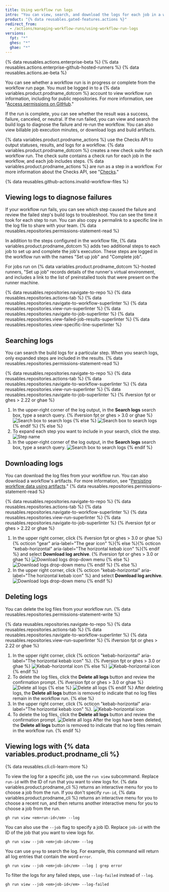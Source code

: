 ```yaml
---
title: Using workflow run logs
intro: "You can view, search, and download the logs for each job in a workflow run."
product: "{% data reusables.gated-features.actions %}"
redirect_from:
  - /actions/managing-workflow-runs/using-workflow-run-logs
versions:
  fpt: "*"
  ghes: "*"
  ghae: "*"
---
```


{% data reusables.actions.enterprise-beta %}
{% data reusables.actions.enterprise-github-hosted-runners %}
{% data reusables.actions.ae-beta %}

You can see whether a workflow run is in progress or complete from the workflow run page. You must be logged in to a {% data variables.product.prodname_dotcom %} account to view workflow run information, including for public repositories. For more information, see "[Access permissions on GitHub](/articles/access-permissions-on-github)."

If the run is complete, you can see whether the result was a success, failure, canceled, or neutral. If the run failed, you can view and search the build logs to diagnose the failure and re-run the workflow. You can also view billable job execution minutes, or download logs and build artifacts.

{% data variables.product.prodname_actions %} use the Checks API to output statuses, results, and logs for a workflow. {% data variables.product.prodname_dotcom %} creates a new check suite for each workflow run. The check suite contains a check run for each job in the workflow, and each job includes steps. {% data variables.product.prodname_actions %} are run as a step in a workflow. For more information about the Checks API, see "[Checks](/rest/reference/checks)."

{% data reusables.github-actions.invalid-workflow-files %}

## Viewing logs to diagnose failures

If your workflow run fails, you can see which step caused the failure and review the failed step's build logs to troubleshoot. You can see the time it took for each step to run. You can also copy a permalink to a specific line in the log file to share with your team. {% data reusables.repositories.permissions-statement-read %}

In addition to the steps configured in the workflow file, {% data variables.product.prodname_dotcom %} adds two additional steps to each job to set up and complete the job's execution. These steps are logged in the workflow run with the names "Set up job" and "Complete job".

For jobs run on {% data variables.product.prodname_dotcom %}-hosted runners, "Set up job" records details of the runner's virtual environment, and includes a link to the list of preinstalled tools that were present on the runner machine.

{% data reusables.repositories.navigate-to-repo %}
{% data reusables.repositories.actions-tab %}
{% data reusables.repositories.navigate-to-workflow-superlinter %}
{% data reusables.repositories.view-run-superlinter %}
{% data reusables.repositories.navigate-to-job-superlinter %}
{% data reusables.repositories.view-failed-job-results-superlinter %}
{% data reusables.repositories.view-specific-line-superlinter %}

## Searching logs

You can search the build logs for a particular step. When you search logs, only expanded steps are included in the results. {% data reusables.repositories.permissions-statement-read %}

{% data reusables.repositories.navigate-to-repo %}
{% data reusables.repositories.actions-tab %}
{% data reusables.repositories.navigate-to-workflow-superlinter %}
{% data reusables.repositories.view-run-superlinter %}
{% data reusables.repositories.navigate-to-job-superlinter %}
{% ifversion fpt or ghes > 2.22 or ghae %}

1. In the upper-right corner of the log output, in the **Search logs** search box, type a search query.
   {% ifversion fpt or ghes > 3.0 or ghae %}
   ![Search box to search logs](/assets/images/help/repository/search-log-box-updated-2.png)
   {% else %}
   ![Search box to search logs](/assets/images/help/repository/search-log-box-updated.png)
   {% endif %}
   {% else %}
1. To expand each step you want to include in your search, click the step.
   ![Step name](/assets/images/help/repository/failed-check-step.png)
1. In the upper-right corner of the log output, in the **Search logs** search box, type a search query.
   ![Search box to search logs](/assets/images/help/repository/search-log-box.png)
   {% endif %}

## Downloading logs

You can download the log files from your workflow run. You can also download a workflow's artifacts. For more information, see "[Persisting workflow data using artifacts](/actions/automating-your-workflow-with-github-actions/persisting-workflow-data-using-artifacts)." {% data reusables.repositories.permissions-statement-read %}

{% data reusables.repositories.navigate-to-repo %}
{% data reusables.repositories.actions-tab %}
{% data reusables.repositories.navigate-to-workflow-superlinter %}
{% data reusables.repositories.view-run-superlinter %}
{% data reusables.repositories.navigate-to-job-superlinter %}
{% ifversion fpt or ghes > 2.22 or ghae %}

1. In the upper right corner, click {% ifversion fpt or ghes > 3.0 or ghae %}{% octicon "gear" aria-label="The gear icon" %}{% else %}{% octicon "kebab-horizontal" aria-label="The horizontal kebab icon" %}{% endif %} and select **Download log archive**.
   {% ifversion fpt or ghes > 3.0 or ghae %}
   ![Download logs drop-down menu](/assets/images/help/repository/download-logs-drop-down-updated-2.png)
   {% else %}
   ![Download logs drop-down menu](/assets/images/help/repository/download-logs-drop-down-updated.png)
   {% endif %}
   {% else %}
1. In the upper right corner, click {% octicon "kebab-horizontal" aria-label="The horizontal kebab icon" %} and select **Download log archive**.
   ![Download logs drop-down menu](/assets/images/help/repository/download-logs-drop-down.png)
   {% endif %}

## Deleting logs

You can delete the log files from your workflow run. {% data reusables.repositories.permissions-statement-write %}

{% data reusables.repositories.navigate-to-repo %}
{% data reusables.repositories.actions-tab %}
{% data reusables.repositories.navigate-to-workflow-superlinter %}
{% data reusables.repositories.view-run-superlinter %}
{% ifversion fpt or ghes > 2.22 or ghae %}

1. In the upper right corner, click {% octicon "kebab-horizontal" aria-label="The horizontal kebab icon" %}.
   {% ifversion fpt or ghes > 3.0 or ghae %}
   ![Kebab-horizontal icon](/assets/images/help/repository/workflow-run-kebab-horizontal-icon-updated-2.png)
   {% else %}
   ![Kebab-horizontal icon](/assets/images/help/repository/workflow-run-kebab-horizontal-icon-updated.png)
   {% endif %}
2. To delete the log files, click the **Delete all logs** button and review the confirmation prompt.
   {% ifversion fpt or ghes > 3.0 or ghae %}
   ![Delete all logs](/assets/images/help/repository/delete-all-logs-updated-2.png)
   {% else %}
   ![Delete all logs](/assets/images/help/repository/delete-all-logs-updated.png)
   {% endif %}
   After deleting logs, the **Delete all logs** button is removed to indicate that no log files remain in the workflow run.
   {% else %}
3. In the upper right corner, click {% octicon "kebab-horizontal" aria-label="The horizontal kebab icon" %}.
   ![Kebab-horizontal icon](/assets/images/help/repository/workflow-run-kebab-horizontal-icon.png)
4. To delete the log files, click the **Delete all logs** button and review the confirmation prompt.
   ![Delete all logs](/assets/images/help/repository/delete-all-logs.png)
   After the logs have been deleted, the **Delete all logs** button is removed to indicate that no log files remain in the workflow run.
   {% endif %}

## Viewing logs with {% data variables.product.prodname_cli %}

{% data reusables.cli.cli-learn-more %}

To view the log for a specific job, use the `run view` subcommand. Replace `run-id` with the ID of run that you want to view logs for. {% data variables.product.prodname_cli %} returns an interactive menu for you to choose a job from the run. If you don't specify `run-id`, {% data variables.product.prodname_cli %} returns an interactive menu for you to choose a recent run, and then returns another interactive menu for you to choose a job from the run.

```shell
gh run view <em>run-id</em> --log
```

You can also use the `--job` flag to specify a job ID. Replace `job-id` with the ID of the job that you want to view logs for.

```shell
gh run view --job <em>job-id</em> --log
```

You can use `grep` to search the log. For example, this command will return all log entries that contain the word `error`.

```shell
gh run view --job <em>job-id</em> --log | grep error
```

To filter the logs for any failed steps, use `--log-failed` instead of `--log`.

```shell
gh run view --job <em>job-id</em> --log-failed
```
